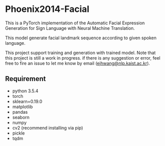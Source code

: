 # Phoenix2014-Facial
This is a PyTorch implementation of the Automatic Facial Expression Generation for Sign Language with
Neural Machine Translation.

This model generate facial landmark sequence according to given spoken language.

This project support training and generation with trained model. Note that this project is still a work in progress.
if there is any suggestion or error, feel free to fire an issue to let me know by email ([ejhwang@nlp.kaist.ac.kr](mailto:ejhwang@nlp.kaist.ac.kr)).

## Requirement
- python 3.5.4
- torch
- sklearn=0.19.0
- matplotlib
- pandas
- seaborn
- numpy
- cv2 (recommend installing via pip)
- pickle
- tqdm
